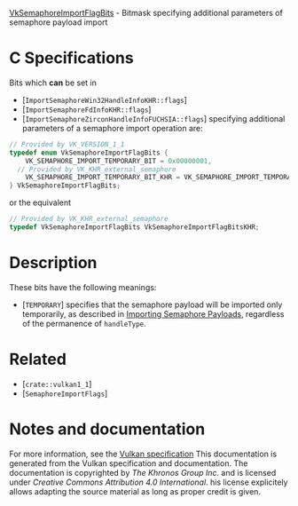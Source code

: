 [VkSemaphoreImportFlagBits](https://www.khronos.org/registry/vulkan/specs/1.3-extensions/man/html/VkSemaphoreImportFlagBits.html) - Bitmask specifying additional parameters of semaphore payload import

# C Specifications
Bits which  **can**  be set in
- [`ImportSemaphoreWin32HandleInfoKHR::flags`]
- [`ImportSemaphoreFdInfoKHR::flags`]
- [`ImportSemaphoreZirconHandleInfoFUCHSIA::flags`]
specifying additional parameters of a semaphore import operation are:
```c
// Provided by VK_VERSION_1_1
typedef enum VkSemaphoreImportFlagBits {
    VK_SEMAPHORE_IMPORT_TEMPORARY_BIT = 0x00000001,
  // Provided by VK_KHR_external_semaphore
    VK_SEMAPHORE_IMPORT_TEMPORARY_BIT_KHR = VK_SEMAPHORE_IMPORT_TEMPORARY_BIT,
} VkSemaphoreImportFlagBits;
```
or the equivalent
```c
// Provided by VK_KHR_external_semaphore
typedef VkSemaphoreImportFlagBits VkSemaphoreImportFlagBitsKHR;
```

# Description
These bits have the following meanings:
- [`TEMPORARY`] specifies that the semaphore payload will be imported only temporarily, as described in [Importing Semaphore Payloads](https://www.khronos.org/registry/vulkan/specs/1.3-extensions/html/vkspec.html#synchronization-semaphores-importing), regardless of the permanence of `handleType`.

# Related
- [`crate::vulkan1_1`]
- [`SemaphoreImportFlags`]

# Notes and documentation
For more information, see the [Vulkan specification](https://www.khronos.org/registry/vulkan/specs/1.3-extensions/html/vkspec.html)
This documentation is generated from the Vulkan specification and documentation.
The documentation is copyrighted by *The Khronos Group Inc.* and is licensed under *Creative Commons Attribution 4.0 International*.
his license explicitely allows adapting the source material as long as proper credit is given.
        